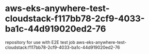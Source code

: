 # aws-eks-anywhere-test-cloudstack-f117bb78-2cf9-4033-ba1c-44d919020ed2-76
repository for use with E2E test job aws-eks-anywhere-test-cloudstack:f117bb78-2cf9-4033-ba1c-44d919020ed2-76
